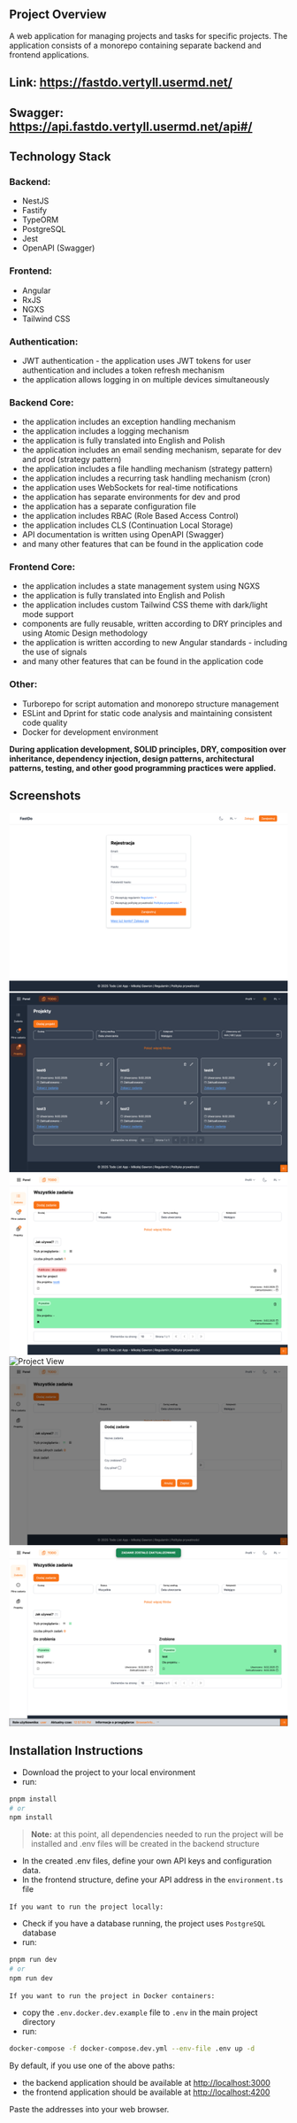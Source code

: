 ## Project Overview 

A web application for managing projects and tasks for specific projects. The application consists of a monorepo containing separate backend and frontend applications.

## Link: https://fastdo.vertyll.usermd.net/
## Swagger: https://api.fastdo.vertyll.usermd.net/api#/ 

## Technology Stack

### Backend:
- NestJS
- Fastify
- TypeORM
- PostgreSQL
- Jest
- OpenAPI (Swagger)

### Frontend:
- Angular
- RxJS
- NGXS
- Tailwind CSS

### Authentication:
- JWT authentication - the application uses JWT tokens for user authentication and includes a token refresh mechanism
- the application allows logging in on multiple devices simultaneously

### Backend Core:
- the application includes an exception handling mechanism
- the application includes a logging mechanism
- the application is fully translated into English and Polish
- the application includes an email sending mechanism, separate for dev and prod (strategy pattern)
- the application includes a file handling mechanism (strategy pattern)
- the application includes a recurring task handling mechanism (cron)
- the application uses WebSockets for real-time notifications
- the application has separate environments for dev and prod
- the application has a separate configuration file
- the application includes RBAC (Role Based Access Control)
- the application includes CLS (Continuation Local Storage)
- API documentation is written using OpenAPI (Swagger)
- and many other features that can be found in the application code

### Frontend Core:
- the application includes a state management system using NGXS
- the application is fully translated into English and Polish
- the application includes custom Tailwind CSS theme with dark/light mode support
- components are fully reusable, written according to DRY principles and using Atomic Design methodology
- the application is written according to new Angular standards - including the use of signals
- and many other features that can be found in the application code

### Other:
- Turborepo for script automation and monorepo structure management
- ESLint and Dprint for static code analysis and maintaining consistent code quality
- Docker for development environment

**During application development, SOLID principles, DRY, composition over inheritance, dependency injection, design patterns, architectural patterns, testing, and other good programming practices were applied.**

## Screenshots

![Project View](https://raw.githubusercontent.com/vertyll/fastdo/refs/heads/main/screenshots/Screenshot%202025-02-09%20at%2012-49-54%20Rejestracja.png)
![Project View](https://raw.githubusercontent.com/vertyll/fastdo/refs/heads/main/screenshots/Screenshot%202025-02-09%20at%2012-52-27%20Projekty.png)
![Project View](https://raw.githubusercontent.com/vertyll/fastdo/refs/heads/main/screenshots/Screenshot%202025-02-09%20at%2012-52-38%20Zadania.png)
![Project View](https://raw.githubusercontent.com/vertyll/fastdo/refs/heads/main/screenshots/Screenshot%202025-02-09%20at%2012-54-46%20Profil%20u%C5%BCytkownika.png)
![Project View](https://raw.githubusercontent.com/vertyll/fastdo/refs/heads/main/screenshots/Screenshot%202025-02-09%20at%2012-56-38%20Zadania.png)
![Project View](https://raw.githubusercontent.com/vertyll/fastdo/refs/heads/main/screenshots/Screenshot%202025-02-09%20at%2012-57-08%20Zadania.png)

## Installation Instructions

- Download the project to your local environment
- run:

```bash
pnpm install
# or
npm install
```

> **Note:** at this point, all dependencies needed to run the project will be installed and .env files will be created in the backend structure
- In the created .env files, define your own API keys and configuration data.
- In the frontend structure, define your API address in the `environment.ts` file

`If you want to run the project locally:`

- Check if you have a database running, the project uses `PostgreSQL` database
- run:

```bash
pnpm run dev
# or
npm run dev
```

`If you want to run the project in Docker containers:`
- copy the `.env.docker.dev.example` file to `.env` in the main project directory
- run:

```bash
docker-compose -f docker-compose.dev.yml --env-file .env up -d
```

By default, if you use one of the above paths:
- the backend application should be available at [http://localhost:3000](http://localhost:3000)
- the frontend application should be available at [http://localhost:4200](http://localhost:4200)

Paste the addresses into your web browser.
